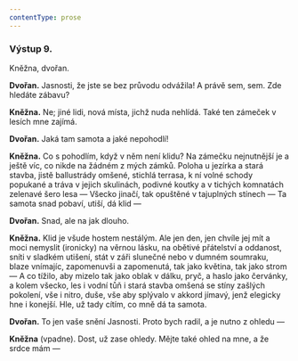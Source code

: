 ```yaml
---
contentType: prose
---
```


### Výstup 9.

Kněžna, dvořan.

**Dvořan.** Jasnosti, že jste se bez průvodu odvážila! A právě sem, sem. Zde hledáte zábavu?

**Kněžna.** Ne; jiné lidi, nová místa, jichž nuda nehlídá. Také ten zámeček v lesích mne zajímá.

**Dvořan.** Jaká tam samota a jaké nepohodlí!

**Kněžna.** Co s pohodlím, když v něm není klidu? Na zámečku nejnutnější je a ještě víc, co nikde na žádném z mých zámků. Poloha u jezírka a stará stavba, jistě ballustrády omšené, stichlá terrasa, k ní volné schody popukané a tráva v jejich skulinách, podivné koutky a v tichých komnatách zelenavé šero lesa — Všecko jinačí, tak opuštěné v tajuplných stínech — Ta samota snad pobaví, utiší, dá klid —

**Dvořan.** Snad, ale na jak dlouho.

**Kněžna.** Klid je všude hostem nestálým. Ale jen den, jen chvíle jej mít a moci nemyslit (ironicky) na věrnou lásku, na obětivé přátelství a oddanost, sníti v sladkém utišení, stát v záři slunečné nebo v dumném soumraku, blaze vnímajíc, zapomenuvši a zapomenutá, tak jako květina, tak jako strom — A co tížilo, aby mizelo tak jako oblak v dálku, pryč, a haslo jako červánky, a kolem všecko, les i vodní tůň i stará stavba omšená se stíny zašlých pokolení, vše i nitro, duše, vše aby splývalo v akkord jímavý, jenž elegicky hne i konejší. Hle, už tady cítím, co mně dá ta samota.

**Dvořan.** To jen vaše snění Jasnosti. Proto bych radil, a je nutno z ohledu —

**Kněžna** (vpadne). Dost, už zase ohledy. Mějte také ohled na mne, a že srdce mám —
